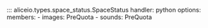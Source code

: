 ::: aliceio.types.space_status.SpaceStatus
    handler: python
    options:
      members:
        - images: PreQuota
        - sounds: PreQuota
